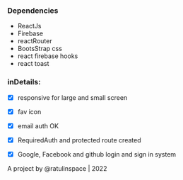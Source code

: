 ### Dependencies

* ReactJs
* Firebase
* reactRouter
* BootsStrap css
* react firebase hooks
* react toast

### inDetails:
- [x] responsive for large and small screen
- [x] fav icon
- [x] email auth OK
- [x] RequiredAuth and protected route created
- [x] Google, Facebook and github login and sign in system


A project by @ratulinspace | 2022